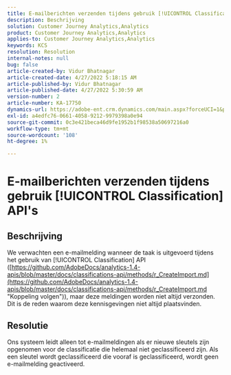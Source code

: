 ```yaml
---
title: E-mailberichten verzenden tijdens gebruik [!UICONTROL Classification] API's
description: Beschrijving
solution: Customer Journey Analytics,Analytics
product: Customer Journey Analytics,Analytics
applies-to: Customer Journey Analytics,Analytics
keywords: KCS
resolution: Resolution
internal-notes: null
bug: false
article-created-by: Vidur Bhatnagar
article-created-date: 4/27/2022 5:18:15 AM
article-published-by: Vidur Bhatnagar
article-published-date: 4/27/2022 5:30:59 AM
version-number: 2
article-number: KA-17750
dynamics-url: https://adobe-ent.crm.dynamics.com/main.aspx?forceUCI=1&pagetype=entityrecord&etn=knowledgearticle&id=cb09486d-e9c5-ec11-a7b6-0022480a10ee
exl-id: a4edfc76-0661-4058-9212-9979398a0e94
source-git-commit: 0c3e421beca46d9fe1952b1f98538a50697216a0
workflow-type: tm+mt
source-wordcount: '108'
ht-degree: 1%

---
```


# E-mailberichten verzenden tijdens gebruik [!UICONTROL Classification] API&#39;s

## Beschrijving


We verwachten een e-mailmelding wanneer de taak is uitgevoerd tijdens het gebruik van [!UICONTROL Classification] API ([https://github.com/AdobeDocs/analytics-1.4-apis/blob/master/docs/classifications-api/methods/r_CreateImport.md](https://github.com/AdobeDocs/analytics-1.4-apis/blob/master/docs/classifications-api/methods/r_CreateImport.md "Koppeling volgen")), maar deze meldingen worden niet altijd verzonden. Dit is de reden waarom deze kennisgevingen niet altijd plaatsvinden.


## Resolutie


Ons systeem leidt alleen tot e-mailmeldingen als er nieuwe sleutels zijn opgenomen voor de classificatie die helemaal niet geclassificeerd zijn. Als een sleutel wordt geclassificeerd die vooraf is geclassificeerd, wordt geen e-mailmelding geactiveerd.
